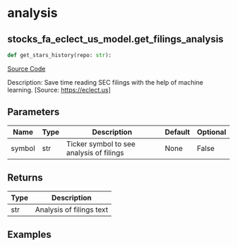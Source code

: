 # analysis

## stocks_fa_eclect_us_model.get_filings_analysis

```python
def get_stars_history(repo: str):
```
[Source Code](https://github.com/OpenBB-finance/OpenBBTerminal/tree/main/openbb_terminal/stocks/fundamental_analysis/eclect_us_model.py#L17)

Description: Save time reading SEC filings with the help of machine learning. [Source: https://eclect.us]

## Parameters

| Name | Type | Description | Default | Optional |
| ---- | ---- | ----------- | ------- | -------- |
| symbol | str | Ticker symbol to see analysis of filings | None | False |

## Returns

| Type | Description |
| ---- | ----------- |
| str | Analysis of filings text |

## Examples

